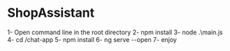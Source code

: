# ShopAssistant

1- Open command line in the root directory
2- npm install
3- node .\main.js
4- cd /chat-app
5- npm install
6- ng serve --open
7- enjoy
